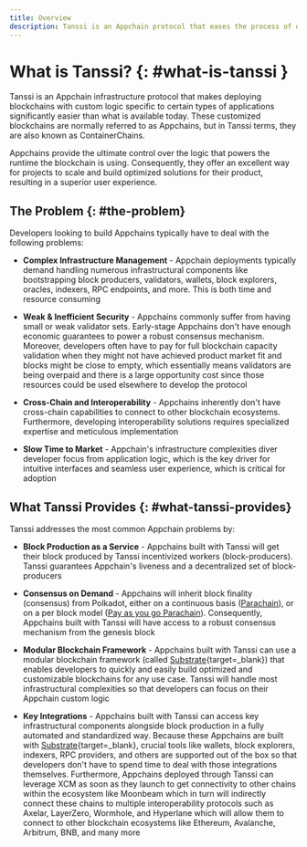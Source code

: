 ```yaml
---
title: Overview
description: Tanssi is an Appchain protocol that eases the process of deploying Appchains so that developers can focus on their custom application logic.
---
```


# What is Tanssi? {: #what-is-tanssi } 

Tanssi is an Appchain infrastructure protocol that makes deploying blockchains with custom logic specific to certain types of applications significantly easier than what is available today. These customized blockchains are normally referred to as Appchains, but in Tanssi terms, they are also known as ContainerChains.

Appchains provide the ultimate control over the logic that powers the runtime the blockchain is using. Consequently, they offer an excellent way for projects to scale and build optimized solutions for their product, resulting in a superior user experience.

## The Problem {: #the-problem}

Developers looking to build Appchains typically have to deal with the following problems:

- **Complex Infrastructure Management** - Appchain deployments typically demand handling numerous infrastructural components like bootstrapping block producers, validators, wallets, block explorers, oracles, indexers, RPC endpoints, and more. This is both time and resource consuming

- **Weak & Inefficient Security** - Appchains commonly suffer from having small or weak validator sets. Early-stage Appchains don't have enough economic guarantees to power a robust consensus mechanism. Moreover, developers often have to pay for full blockchain capacity validation when they might not have achieved product market fit and blocks might be close to empty, which essentially means validators are being overpaid and there is a large opportunity cost since those resources could be used elsewhere to develop the protocol

- **Cross-Chain and Interoperability** - Appchains inherently don't have cross-chain capabilities to connect to other blockchain ecosystems. Furthermore, developing interoperability solutions requires specialized expertise and meticulous implementation

- **Slow Time to Market** - Appchain's infrastructure complexities diver developer focus from application logic, which is the key driver for intuitive interfaces and seamless user experience, which is critical for adoption

## What Tanssi Provides {: #what-tanssi-provides}

Tanssi addresses the most common Appchain problems by:

- **Block Production as a Service** - Appchains built with Tanssi will get their block produced by Tanssi incentivized workers (block-producers). Tanssi guarantees Appchain's liveness and a decentralized set of block-producers

- **Consensus on Demand** - Appchains will inherit block finality (consensus) from Polkadot, either on a continuous basis ([Parachain](XXX)), or on a per block model ([Pay as you go Parachain](XXX)). Consequently, Appchains built with Tanssi will have access to a robust consensus mechanism from the genesis block

- **Modular Blockchain Framework** - Appchains built with Tanssi can use a modular blockchain framework (called [Substrate](https://substrate.io/){target=_blank}) that enables developers to quickly and easily build optimized and customizable blockchains for any use case. Tanssi will handle most infrastructural complexities so that developers can focus on their Appchain custom logic

- **Key Integrations** - Appchains built with Tanssi can access key infrastructural components alongside block production in a fully automated and standardized way. Because these Appchains are built with [Substrate](https://substrate.io/){target=_blank}, crucial tools like wallets, block explorers, indexers, RPC providers, and others are supported out of the box so that developers don't have to spend time to deal with those integrations themselves. Furthermore, Appchains deployed through Tanssi can leverage XCM as soon as they launch to get connectivity to other chains within the ecosystem like Moonbeam which in turn will indirectly connect these chains to multiple interoperability protocols such as Axelar, LayerZero, Wormhole, and Hyperlane which will allow them to connect to other blockchain ecosystems like Ethereum, Avalanche, Arbitrum, BNB, and many more